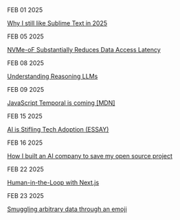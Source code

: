 FEB 01 2025

[Why I still like Sublime Text in 2025](https://ohdoylerules.com/workflows/why-i-still-like-sublime-text-in-2025/)

FEB 05 2025

[NVMe-oF Substantially Reduces Data Access Latency](https://thenewstack.io/nvme-of-substantially-reduces-data-access-latency/)

FEB 08 2025

[Understanding Reasoning LLMs](https://magazine.sebastianraschka.com/p/understanding-reasoning-llms)

FEB 09 2025

[JavaScript Temporal is coming [MDN]](https://developer.mozilla.org/en-US/blog/javascript-temporal-is-coming/)

FEB 15 2025

[AI is Stifling Tech Adoption (ESSAY)](https://vale.rocks/posts/ai-is-stifling-tech-adoption)

FEB 16 2025

[How I built an AI company to save my open source project](https://timefold.ai/blog/how-i-built-an-ai-company-to-save-my-open-source-project)

FEB 22 2025

[Human-in-the-Loop with Next.js](https://sdk.vercel.ai/cookbook/next/human-in-the-loop)

FEB 23 2025

[Smuggling arbitrary data through an emoji](https://paulbutler.org/2025/smuggling-arbitrary-data-through-an-emoji/)